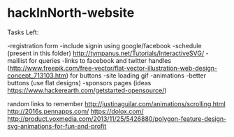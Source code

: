 # hackInNorth-website

Tasks Left:

-registration form
-include signin using google/facebook
-schedule (present in this folder) 
  http://tympanus.net/Tutorials/InteractiveSVG/
-maillist for queries
-links to facebook and twitter handles
  (http://www.freepik.com/free-vector/flat-vector-illustration-web-design-concept_713103.htm)
  for buttons
-site loading gif
-animations
-better buttons (use flat designs)
-sponsors pages (ideas https://www.hackerearth.com/getstarted-opensource/)


random links to remember
http://justinaguilar.com/animations/scrolling.html
http://2016s.pennapps.com/
https://dolox.com/ 
http://product.voxmedia.com/2013/11/25/5426880/polygon-feature-design-svg-animations-for-fun-and-profit


